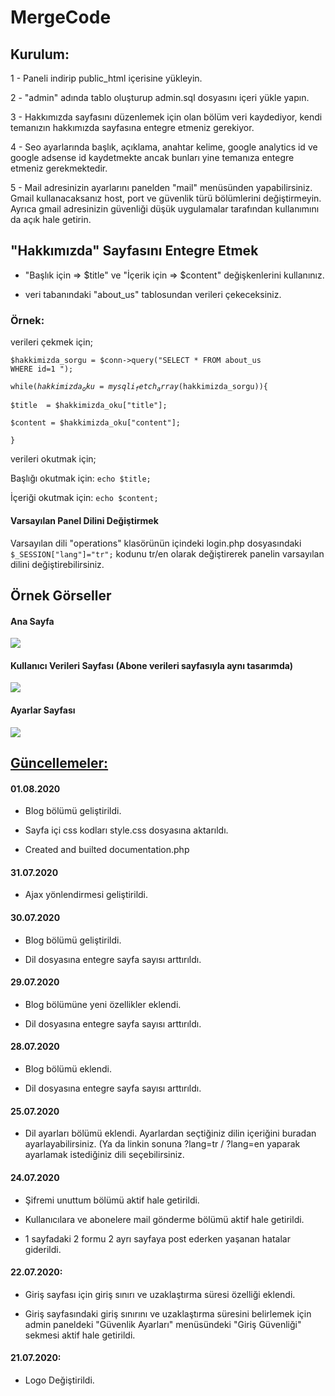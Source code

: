 # MergeCode

<h2>Kurulum:</h2>

1 - Paneli indirip public_html içerisine yükleyin.

2 - "admin" adında tablo oluşturup admin.sql dosyasını içeri yükle yapın.

3 - Hakkımızda sayfasını düzenlemek için olan bölüm veri kaydediyor, kendi temanızın hakkımızda sayfasına entegre etmeniz gerekiyor.

4 - Seo ayarlarında başlık, açıklama, anahtar kelime, google analytics id ve google adsense id kaydetmekte ancak bunları yine temanıza entegre etmeniz gerekmektedir.

5 - Mail adresinizin ayarlarını panelden "mail" menüsünden yapabilirsiniz. Gmail kullanacaksanız host, port ve güvenlik türü bölümlerini değiştirmeyin. Ayrıca gmail adresinizin güvenliği düşük uygulamalar tarafından kullanımını da açık hale getirin.


<h2>"Hakkımızda" Sayfasını Entegre Etmek</h2>

- "Başlık için => $title" ve "İçerik için => $content" değişkenlerini kullanınız.

- veri tabanındaki "about_us" tablosundan verileri çekeceksiniz.

<h3>Örnek:</h3>

verileri çekmek için;

  <code>$hakkimizda_sorgu = $conn->query("SELECT * FROM about_us WHERE id=1 ");</code>
  
  <code>while($hakkimizda_oku=mysqli_fetch_array($hakkimizda_sorgu)){</code>
  
    $title  = $hakkimizda_oku["title"];    
    
    $content = $hakkimizda_oku["content"];    
    
  <code>}</code>
  
verileri okutmak için;

  Başlığı okutmak için: <code>echo $title;</code>
  
  İçeriği okutmak için: <code>echo $content;</code>

<h4>Varsayılan Panel Dilini Değiştirmek</h4>

Varsayılan dili "operations" klasörünün içindeki login.php dosyasındaki <code>$_SESSION["lang"]="tr";</code> kodunu tr/en olarak değiştirerek panelin varsayılan dilini değiştirebilirsiniz.

<h2>Örnek Görseller</h2>

<h4>Ana Sayfa</h4>

<img src="https://user-images.githubusercontent.com/67686692/88451857-d1c9c680-ce62-11ea-97d9-e2c853ebaec7.png"/>

<h4>Kullanıcı Verileri Sayfası (Abone verileri sayfasıyla aynı tasarımda)</h4>

<img src="https://user-images.githubusercontent.com/67686692/88451854-d0000300-ce62-11ea-95f6-18a74b8c28c7.png"/>

<h4>Ayarlar Sayfası</h4>

<img src="https://user-images.githubusercontent.com/67686692/88451856-d1c9c680-ce62-11ea-867e-256e977bdf25.png"/>



<h2><u>Güncellemeler:</u></h2>

<h4>01.08.2020</h4>

- Blog bölümü geliştirildi.

- Sayfa içi css kodları style.css dosyasına aktarıldı.

- Created and builted documentation.php

<h4>31.07.2020</h4>

- Ajax yönlendirmesi geliştirildi.

<h4>30.07.2020</h4>

- Blog bölümü geliştirildi.

- Dil dosyasına entegre sayfa sayısı arttırıldı.

<h4>29.07.2020</h4>

- Blog bölümüne yeni özellikler eklendi.

- Dil dosyasına entegre sayfa sayısı arttırıldı.

<h4>28.07.2020</h4>

- Blog bölümü eklendi.

- Dil dosyasına entegre sayfa sayısı arttırıldı.

<h4>25.07.2020</h4>

- Dil ayarları bölümü eklendi. Ayarlardan seçtiğiniz dilin içeriğini buradan ayarlayabilirsiniz. (Ya da linkin sonuna ?lang=tr / ?lang=en yaparak ayarlamak istediğiniz dili seçebilirsiniz.

<h4>24.07.2020</h4>

- Şifremi unuttum bölümü aktif hale getirildi.

- Kullanıcılara ve abonelere mail gönderme bölümü aktif hale getirildi.

- 1 sayfadaki 2 formu 2 ayrı sayfaya post ederken yaşanan hatalar giderildi.

<h4>22.07.2020:</h4>

- Giriş sayfası için giriş sınırı ve uzaklaştırma süresi özelliği eklendi.

- Giriş sayfasındaki giriş sınırını ve uzaklaştırma süresini belirlemek için admin paneldeki "Güvenlik Ayarları" menüsündeki "Giriş Güvenliği" sekmesi aktif hale getirildi.


<h4>21.07.2020:</h4>

- Logo Değiştirildi.

